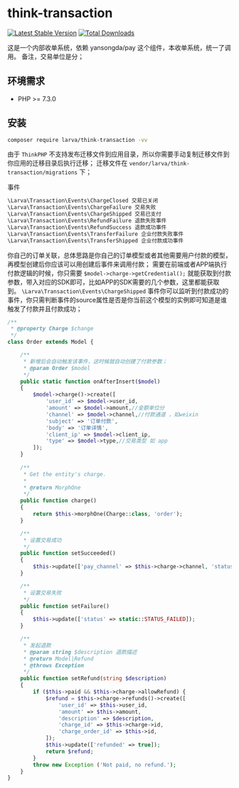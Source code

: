 # think-transaction

[![Latest Stable Version](https://poser.pugx.org/larva/think-transaction/v/stable.png)](https://packagist.org/packages/larva/think-transaction)
[![Total Downloads](https://poser.pugx.org/larva/think-transaction/downloads.png)](https://packagist.org/packages/larva/think-transaction)


这是一个内部收单系统，依赖 yansongda/pay 这个组件，本收单系统，统一了调用。
备注，交易单位是分；

## 环境需求

- PHP >= 7.3.0

## 安装

```bash
composer require larva/think-transaction -vv
```

由于 `ThinkPHP` 不支持发布迁移文件到应用目录，所以你需要手动复制迁移文件到你应用的迁移目录后执行迁移；
迁移文件在 `vendor/larva/think-transaction/migrations` 下；

事件
```php
\Larva\Transaction\Events\ChargeClosed 交易已关闭
\Larva\Transaction\Events\ChargeFailure 交易失败
\Larva\Transaction\Events\ChargeShipped 交易已支付
\Larva\Transaction\Events\RefundFailure 退款失败事件
\Larva\Transaction\Events\RefundSuccess 退款成功事件
\Larva\Transaction\Events\TransferFailure 企业付款失败事件
\Larva\Transaction\Events\TransferShipped 企业付款成功事件
```

你自己的订单关联，总体思路是你自己的订单模型或者其他需要用户付款的模型，再模型创建后你应该可以用创建后事件来调用付款；
需要在前端或者APP端执行付款逻辑的时候，你只需要 `$model->charge->getCredential();`
就能获取到付款参数，带入对应的SDK即可，比如APP的SDK需要的几个参数，这里都能获取到。
`\Larva\Transaction\Events\ChargeShipped` 事件你可以监听到付款成功的事件，你只需判断事件的source属性是否是你当前这个模型的实例即可知道是谁触发了付款并且付款成功；


```php
/**
 * @property Charge $change
 */
class Order extends Model {

    /**
     * 新增后会自动触发该事件，这时候就自动创建了付款参数；
     * @param Order $model
     */
    public static function onAfterInsert($model)
    {
        $model->charge()->create([
            'user_id' => $model->user_id,
            'amount' => $model->amount,//金额单位分
            'channel' => $model->channel,//付款通道 ，如weixin
            'subject' => '订单付款',
            'body' => '订单详情',
            'client_ip' => $model->client_ip,
            'type' => $model->type,//交易类型 如 app
        ]);
    }
    
    /**
     * Get the entity's charge.
     *
     * @return MorphOne
     */
    public function charge()
    {
        return $this->morphOne(Charge::class, 'order');
    }

    /**
     * 设置交易成功
     */
    public function setSucceeded()
    {
        $this->update(['pay_channel' => $this->charge->channel, 'status' => static::STATUS_PAY_SUCCEEDED, 'pay_succeeded_at' => $this->freshTimestamp()]);
    }

    /**
     * 设置交易失败
     */
    public function setFailure()
    {
        $this->update(['status' => static::STATUS_FAILED]);
    }

    /**
     * 发起退款
     * @param string $description 退款描述
     * @return Model|Refund
     * @throws Exception
     */
    public function setRefund(string $description)
    {
        if ($this->paid && $this->charge->allowRefund) {
            $refund = $this->charge->refunds()->create([
                'user_id' => $this->user_id,
                'amount' => $this->amount,
                'description' => $description,
                'charge_id' => $this->charge->id,
                'charge_order_id' => $this->id,
            ]);
            $this->update(['refunded' => true]);
            return $refund;
        }
        throw new Exception ('Not paid, no refund.');
    }
}
```